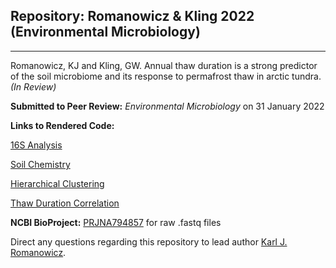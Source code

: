 ## Repository: Romanowicz & Kling 2022 (Environmental Microbiology)
____________________________________________________________

Romanowicz, KJ and Kling, GW. Annual thaw duration is a strong predictor of the soil microbiome and its response to permafrost thaw in arctic tundra. *(In Review)*

**Submitted to Peer Review:** *Environmental Microbiology* on 31 January 2022

**Links to Rendered Code:** 

[16S Analysis]()

[Soil Chemistry]()

[Hierarchical Clustering]()

[Thaw Duration Correlation]()

**NCBI BioProject:** [PRJNA794857](https://www.ncbi.nlm.nih.gov/bioproject/?term=PRJNA794857) for raw .fastq files

Direct any questions regarding this repository to lead author [Karl J. Romanowicz](mailto:kjromano@umich.edu).
